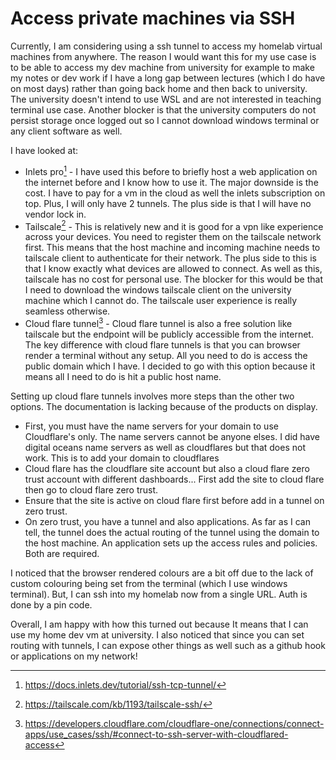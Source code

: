 # Access private machines via SSH

Currently, I am considering using a ssh tunnel to access my homelab
virtual machines from anywhere. The reason I would want this for my use case 
is to be able to access my dev machine from university for example to make my 
notes or dev work if I have a long gap between lectures (which I do have on most
 days) rather than going back home and then back to university. The university 
 doesn't intend to use WSL and are not interested in teaching terminal use case. 
 Another blocker is that the university computers do not persist storage once 
 logged out so I cannot download windows terminal or any client software as well.

I have looked at:
* Inlets pro[^1] - I have used this before to briefly host a web application
  on the internet before and I know how to use it. The major downside is
  the cost. I have to pay for a vm in the cloud as well the inlets
  subscription on top. Plus, I will only have 2 tunnels. The plus side
  is that I will have no vendor lock in.
* Tailscale[^2] - This is relatively new and it is good for a vpn like
  experience across your devices. You need to register them on the
  tailscale network first. This means that the host machine and incoming
  machine needs to tailscale client to authenticate for their network.
  The plus side to this is that I know exactly what devices are allowed
  to connect. As well as this, tailscale has no cost for personal use.
  The blocker for this would be that I need to download the windows
  tailscale client on the university machine which I cannot do. The
  tailscale user experience is really seamless otherwise.
* Cloud flare tunnel[^3] - Cloud flare tunnel is also a free solution like
  tailscale but the endpoint will be publicly accessible from the
  internet. The key difference with cloud flare tunnels is that you can
  browser render a terminal without any setup. All you need to do is
  access the public domain which I have. I decided to go with this
  option because it means all I need to do is hit a public host name.

Setting up cloud flare tunnels involves more steps than the other two
options. The documentation is lacking because of the products on
display.
  * First, you must have the name servers for your domain to use
    Cloudflare's only. The name servers cannot be anyone elses. I did
    have digital oceans name servers as well as cloudflares but that
    does not work. This is to add your domain to cloudflares
  * Cloud flare has the cloudflare site account but also a cloud flare
    zero trust account with different dashboards... First add the site
    to cloud flare then go to cloud flare zero trust.
  * Ensure that the site is active on cloud flare first before add in a
    tunnel on zero trust.
  * On zero trust, you have a tunnel and also applications. As far as I
    can tell, the tunnel does the actual routing of the tunnel using the
    domain to the host machine. An application sets up the access rules
    and policies. Both are required.

I noticed that the browser rendered colours are a bit off due to the
lack of custom colouring being set from the terminal (which I use
windows terminal). But, I can ssh into my homelab now from a single URL.
Auth is done by a pin code.

Overall, I am happy with how this turned out because It means that I can
use my home dev vm at university. I also noticed that since you can set
routing with tunnels, I can expose other things as well such as a github
hook or applications on my network!

[^1]:https://docs.inlets.dev/tutorial/ssh-tcp-tunnel/
[^2]:https://tailscale.com/kb/1193/tailscale-ssh/
[^3]:https://developers.cloudflare.com/cloudflare-one/connections/connect-apps/use_cases/ssh/#connect-to-ssh-server-with-cloudflared-access
